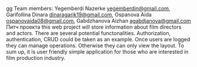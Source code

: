gg
Team members: Yegemberdi Nazerke yegemberdin@gmail.com, 
Garifollina Dinara dinaragarik19@gmail.com, 
Ospanova Aida ospanovaida08@gmail.com, 
Gabdzhanova Aizhan agabdjanova@gmail.com
Питч проекта 
this web project will store information about film directors and actors. There are  several potential functonalities. Authorization, authentication, CRUD could be taken as an example. Once users are logged they can manage operations. Otherwise they can only view the layout. To sum up, it is user friendly simple application for those who are interested in film production industry. 
